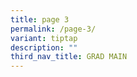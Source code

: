 ```yaml
---
title: page 3
permalink: /page-3/
variant: tiptap
description: ""
third_nav_title: GRAD MAIN
---
```

